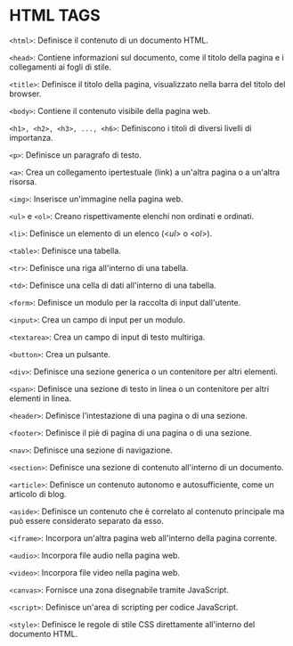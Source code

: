 # HTML TAGS

`<html>`: Definisce il contenuto di un documento HTML.

`<head>`: Contiene informazioni sul documento, come il titolo della pagina e i collegamenti ai fogli di stile.

`<title>`: Definisce il titolo della pagina, visualizzato nella barra del titolo del browser.

`<body>`: Contiene il contenuto visibile della pagina web.

`<h1>, <h2>, <h3>, ..., <h6>`: Definiscono i titoli di diversi livelli di importanza.

`<p>`: Definisce un paragrafo di testo.

`<a>`: Crea un collegamento ipertestuale (link) a un'altra pagina o a un'altra risorsa.

`<img>`: Inserisce un'immagine nella pagina web.

`<ul>` e `<ol>`: Creano rispettivamente elenchi non ordinati e ordinati.

`<li>`: Definisce un elemento di un elenco (<_ul_> o <_ol_>).

`<table>`: Definisce una tabella.

`<tr>`: Definisce una riga all'interno di una tabella.

`<td>`: Definisce una cella di dati all'interno di una tabella.

`<form>`: Definisce un modulo per la raccolta di input dall'utente.

`<input>`: Crea un campo di input per un modulo.

`<textarea>`: Crea un campo di input di testo multiriga.

`<button>`: Crea un pulsante.

`<div>`: Definisce una sezione generica o un contenitore per altri elementi.

`<span>`: Definisce una sezione di testo in linea o un contenitore per altri elementi in linea.

`<header>`: Definisce l'intestazione di una pagina o di una sezione.

`<footer>`: Definisce il piè di pagina di una pagina o di una sezione.

`<nav>`: Definisce una sezione di navigazione.

`<section>`: Definisce una sezione di contenuto all'interno di un documento.

`<article>`: Definisce un contenuto autonomo e autosufficiente, come un articolo di blog.

`<aside>`: Definisce un contenuto che è correlato al contenuto principale ma può essere considerato separato da esso.

`<iframe>`: Incorpora un'altra pagina web all'interno della pagina corrente.

`<audio>`: Incorpora file audio nella pagina web.

`<video>`: Incorpora file video nella pagina web.

`<canvas>`: Fornisce una zona disegnabile tramite JavaScript.

`<script>`: Definisce un'area di scripting per codice JavaScript.

`<style>`: Definisce le regole di stile CSS direttamente all'interno del documento HTML.
